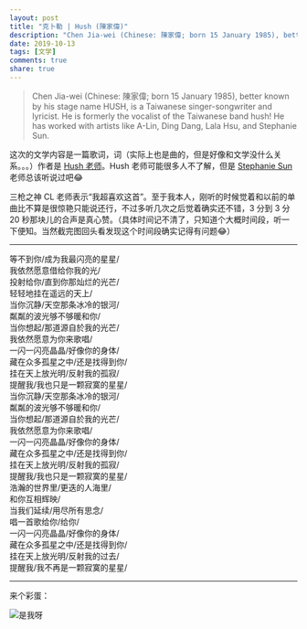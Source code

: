 ```yaml
---
layout: post
title: "克卜勒 | Hush (陳家偉)"
description: "Chen Jia-wei (Chinese: 陳家偉; born 15 January 1985), better known by his stage name HUSH, is a Taiwanese singer-songwriter and lyricist. He is formerly the vocalist of the Taiwanese band hush! He has worked with artists like A-Lin, Ding Dang, Lala Hsu, and Stephanie Sun."
date: 2019-10-13
tags: [文学]
comments: true
share: true
---
```


> Chen Jia-wei (Chinese: 陳家偉; born 15 January 1985), better known by his stage name HUSH, is a Taiwanese singer-songwriter and lyricist. He is formerly the vocalist of the Taiwanese band hush! He has worked with artists like A-Lin, Ding Dang, Lala Hsu, and Stephanie Sun.

这次的文学内容是一篇歌词，词（实际上也是曲的，但是好像和文学没什么关系。。。）作者是 [Hush 老师](https://en.wikipedia.org/wiki/Hush_(singer))。Hush 老师可能很多人不了解，但是 [Stephanie Sun](https://en.wikipedia.org/wiki/Stefanie_Sun) 老师总该听说过吧😂

三枪之神 CL 老师表示“我超喜欢这首”。至于我本人，刚听的时候觉着和以前的单曲比不算是很惊艳只能说还行，不过多听几次之后觉着确实还不错，3 分到 3 分 20 秒那块儿的合声是真心赞。（具体时间记不清了，只知道个大概时间段，听一下便知。当然截完图回头看发现这个时间段确实记得有问题😂）

---

等不到你/成为我最闪亮的星星/<br/>我依然愿意借给你我的光/<br/>投射给你/直到你那灿烂的光芒/<br/>轻轻地挂在遥远的天上/<br/>当你沉静/天空那条冰冷的银河/<br/>粼粼的波光够不够暖和你/<br/>当你想起/那道源自於我的光芒/<br/>我依然愿意为你来歌唱/<br/>一闪一闪亮晶晶/好像你的身体/<br/>藏在众多孤星之中/还是找得到你/<br/>挂在天上放光明/反射我的孤寂/<br/>提醒我/我也只是一颗寂寞的星星/<br/>当你沉静/天空那条冰冷的银河/<br/>粼粼的波光够不够暖和你/<br/>当你想起/那道源自於我的光芒/<br/>我依然愿意为你来歌唱/<br/>一闪一闪亮晶晶/好像你的身体/<br/>藏在众多孤星之中/还是找得到你/<br/>挂在天上放光明/反射我的孤寂/<br/>提醒我/我也只是一颗寂寞的星星/<br/>浩瀚的世界里/更迭的人海里/<br/>和你互相辉映/<br/>当我们延续/用尽所有思念/<br/>唱一首歌给你/给你/<br/>一闪一闪亮晶晶/好像你的身体/<br/>藏在众多孤星之中/还是找得到你/<br/>挂在天上放光明/反射我的过去/<br/>提醒我/我不再是一颗寂寞的星星/<br/>


---

来个彩蛋：

![是我呀](https://s4.ax1x.com/2022/02/13/HBOW0P.png)